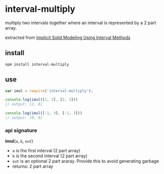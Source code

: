 # interval-multiply

multiply two intervals together where an interval is represented by a 2 part array.

extracted from [Implicit Solid Modeling Using Interval Methods](http://jenchienjackchang.com/sample-page/implicit-solid-modeling-using-interval-methods/)

## install

`npm install interval-multiply`

## use

```javascript
var imul = require('interval-multiply');

console.log(imul([1, 2], [2, 3]))
// output: [2, 6]

console.log(imul([-1, 3], [-1, 3]))
// output: [0, 9]
```

### api signature

__imul__(`a`, `b`, `out`)

* `a` is the first interval (2 part array)
* `b` is the second interval (2 part array)
* `out` is an optional 2 part araray. Provide this to avoid generating garbage
* returns: 2 part array
